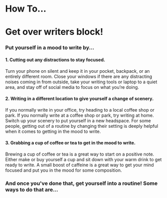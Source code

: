 # How To...
# Get over writers block!

<h3>Put yourself in a mood to write by...</h3>

<h4>1. Cutting out any distractions to stay focused.</h4>


  Turn your phone on silent and keep it in your pocket, backpack, or an entirely different room. Close your windows if there are any distracting noises coming in from outside, take your writing tools or laptop to a quiet area, and stay off of social media to focus on what you’re doing.
  
  <h4>2. Writing in a different location to give yourself a change of scenery.</h4>
  
  If you normally write in your office, try heading to a local coffee shop or park. If you normally write at a coffee shop or park, try writing at home. Switch up your scenery to put yourself in a new headspace. For some people, getting out of a routine by changing their setting is deeply helpful when it comes to getting in the mood to write.

<h4>3. Grabbing a cup of coffee or tea to get in the mood to write.</h4>

Brewing a cup of coffee or tea is a great way to start on a positive note. Either make or buy yourself a cup and sit down with your warm drink to get ready to write. A small boost of caffeine is a great way to get your mind focused and put you in the mood for some composition.

<h3>And once you've done that, get yourself into a routine! Some ways to do that are...<h3>
